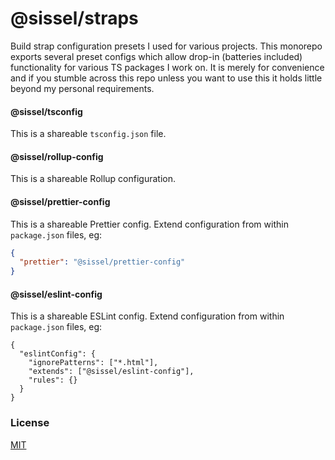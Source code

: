 # @sissel/straps

Build strap configuration presets I used for various projects. This monorepo exports several preset configs which allow drop-in (batteries included) functionality for various TS packages I work on. It is merely for convenience and if you stumble across this repo unless you want to use this it holds little beyond my personal requirements.

#### @sissel/tsconfig

This is a shareable `tsconfig.json` file.

#### @sissel/rollup-config

This is a shareable Rollup configuration.

#### @sissel/prettier-config

This is a shareable Prettier config. Extend configuration from within `package.json` files, eg:

```json
{
  "prettier": "@sissel/prettier-config"
}
```

#### @sissel/eslint-config

This is a shareable ESLint config. Extend configuration from within `package.json` files, eg:

```jsonc
{
  "eslintConfig": {
    "ignorePatterns": ["*.html"],
    "extends": ["@sissel/eslint-config"],
    "rules": {}
  }
}
```

### License

[MIT](#LICENSE)
